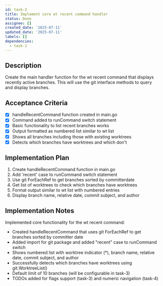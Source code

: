 ```yaml
---
id: task-2
title: Implement core wt recent command handler
status: Done
assignee: []
created_date: '2025-07-11'
updated_date: '2025-07-11'
labels: []
dependencies:
  - task-1
---
```


## Description

Create the main handler function for the wt recent command that displays recently active branches. This will use the git interface methods to query and display branches.

## Acceptance Criteria

- [x] handleRecentCommand function created in main.go
- [x] Command added to runCommand switch statement
- [x] Basic functionality to list recent branches works
- [x] Output formatted as numbered list similar to wt list
- [x] Shows all branches including those with existing worktrees
- [x] Detects which branches have worktrees and which don't

## Implementation Plan

1. Create handleRecentCommand function in main.go
2. Add 'recent' case to runCommand switch statement
3. Use git ForEachRef to get branches sorted by committerdate
4. Get list of worktrees to check which branches have worktrees
5. Format output similar to wt list with numbered entries
6. Display branch name, relative date, commit subject, and author

## Implementation Notes

Implemented core functionality for the wt recent command:
- Created handleRecentCommand that uses git ForEachRef to get branches sorted by committer date
- Added import for git package and added "recent" case to runCommand switch
- Shows numbered list with worktree indicator (*), branch name, relative date, commit subject, and author
- Successfully detects which branches have worktrees using git.WorktreeList()
- Default limit of 10 branches (will be configurable in task-3)
- TODOs added for flags support (task-3) and numeric navigation (task-4)
